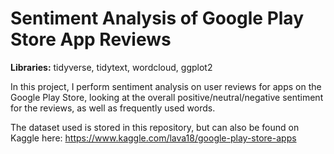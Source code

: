 # Sentiment Analysis of Google Play Store App Reviews
__Libraries:__ tidyverse, tidytext, wordcloud, ggplot2

In this project, I perform sentiment analysis on user reviews for apps on the Google Play Store, looking at the overall positive/neutral/negative sentiment for the reviews, as well as frequently used words.

The dataset used is stored in this repository, but can also be found on Kaggle here: 
https://www.kaggle.com/lava18/google-play-store-apps

